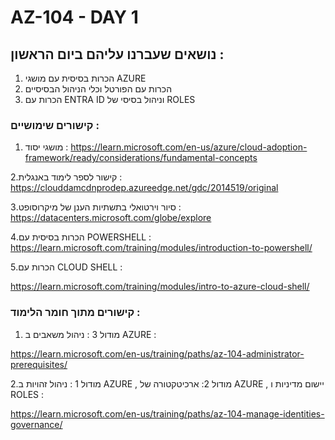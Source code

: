 # AZ-104 - DAY 1
## נושאים שעברנו עליהם ביום הראשון :
1. הכרות בסיסית עם מושגי AZURE
2. הכרות עם הפורטל וכלי הניהול הבסיסיים 
3. הכרות עם ENTRA ID וניהול בסיסי של ROLES


### קישורים שימושיים :
 
 1. מושגי יסוד : https://learn.microsoft.com/en-us/azure/cloud-adoption-framework/ready/considerations/fundamental-concepts

2.קישור לספר לימוד באנגלית : https://clouddamcdnprodep.azureedge.net/gdc/2014519/original

3.סיור וירטואלי בתשתיות הענן של מיקרוסופט   : https://datacenters.microsoft.com/globe/explore


4.הכרות בסיסית עם POWERSHELL :   
https://learn.microsoft.com/training/modules/introduction-to-powershell/

5.הכרות עם CLOUD SHELL :

https://learn.microsoft.com/training/modules/intro-to-azure-cloud-shell/

### קישורים מתוך חומר הלימוד :

1. מודול 3 : ניהול משאבים ב AZURE : 

https://learn.microsoft.com/en-us/training/paths/az-104-administrator-prerequisites/

2.מודול 1 : ניהול זהויות ב AZURE , מודול 2: ארכיטקטורה של AZURE ,  יישום מדיניות ו ROLES :

https://learn.microsoft.com/en-us/training/paths/az-104-manage-identities-governance/

 
